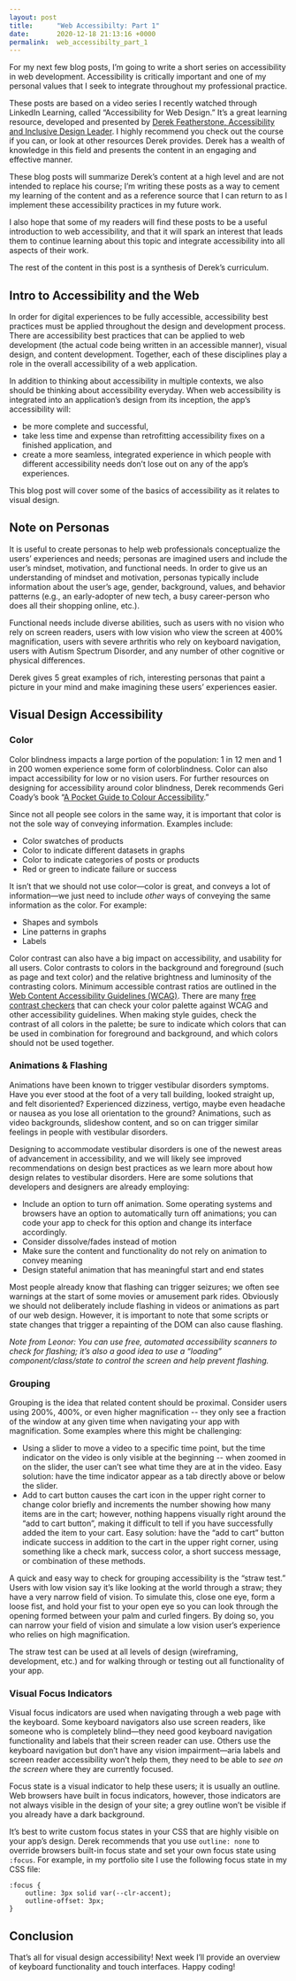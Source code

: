 ```yaml
---
layout: post
title:      "Web Accessibilty: Part 1"
date:       2020-12-18 21:13:16 +0000
permalink:  web_accessibilty_part_1
---
```



For my next few blog posts, I’m going to write a short series on accessibility in web development. Accessibility is critically important and one of my personal values that I seek to integrate throughout my professional practice.

These posts are based on a video series I recently watched through LinkedIn Learning, called “Accessibility for Web Design.” It’s a great learning resource, developed and presented by [Derek Featherstone, Accessibility and Inclusive Design Leader](https://www.linkedin.com/in/derekfeatherstone/). I highly recommend you check out the course if you can, or look at other resources Derek provides. Derek has a wealth of knowledge in this field and presents the content in an engaging and effective manner.

These blog posts will summarize Derek’s content at a high level and are not intended to replace his course; I’m writing these posts as a way to cement my learning of the content and as a reference source that I can return to as I implement these accessibility practices in my future work.

I also hope that some of my readers will find these posts to be a useful introduction to web accessibility, and that it will spark an interest that leads them to continue learning about this topic and integrate accessibility into all aspects of their work.

The rest of the content in this post is a synthesis of Derek’s curriculum.

## Intro to Accessibility and the Web

In order for digital experiences to be fully accessible, accessibility best practices must be applied throughout the design and development process. There are accessibility best practices that can be applied to web development (the actual code being written in an accessible manner), visual design, and content development. Together, each of these disciplines play a role in the overall accessibility of a web application.

In addition to thinking about accessibility in multiple contexts, we also should be thinking about accessibility everyday. When web accessibility is integrated into an application’s design from its inception, the app’s accessibility will:
* be more complete and successful,
* take less time and expense than retrofitting accessibility fixes on a finished application, and
* create a more seamless, integrated experience in which people with different accessibility needs don’t lose out on any of the app’s experiences.

This blog post will cover some of the basics of accessibility as it relates to visual design.

## Note on Personas

It is useful to create personas to help web professionals conceptualize the users’ experiences and needs; personas are imagined users and include the user’s mindset, motivation, and functional needs.
In order to give us an understanding of mindset and motivation, personas typically include information about the user’s age, gender, background, values, and behavior patterns (e.g., an early-adopter of new tech, a busy career-person who does all their shopping online, etc.).

Functional needs include diverse abilities, such as users with no vision who rely on screen readers, users with low vision who view the screen at 400% magnification, users with severe arthritis who rely on keyboard navigation, users with Autism Spectrum Disorder, and any number of other cognitive or physical differences.

Derek gives 5 great examples of rich, interesting personas that paint a picture in your mind and make imagining these users’ experiences easier.

## Visual Design Accessibility

### Color

Color blindness impacts a large portion of the population: 1 in 12 men and 1 in 200 women experience some form of colorblindness. Color can also impact accessibility for low or no vision users. For further resources on designing for accessibility around color blindness, Derek recommends Geri Coady’s book “[A Pocket Guide to Colour Accessibility](https://www.fivesimplesteps.com/products/colour-accessibility).”

Since not all people see colors in the same way, it is important that color is not the sole way of conveying information. Examples include:

* Color swatches of products
* Color to indicate different datasets in graphs
* Color to indicate categories of posts or products
* Red or green to indicate failure or success

It isn’t that we should not use color—color is great, and conveys a lot of information—we just need to include *other* ways of conveying the same information as the color. For example:

* Shapes and symbols
* Line patterns in graphs
* Labels 

Color contrast can also have a big impact on accessibility, and usability for all users. Color contrasts to colors in the background and foreground (such as page and text color) and the relative brightness and luminosity of the contrasting colors. Minimum accessible contrast ratios are outlined in the [Web Content Accessibility Guidelines (WCAG)](https://www.w3.org/WAI/standards-guidelines/wcag/). There are many [free contrast checkers](https://contrastchecker.com/) that can check your color palette against WCAG and other accessibility guidelines. When making style guides, check the contrast of all colors in the palette; be sure to indicate which colors that can be used in combination for foreground and background, and which colors should not be used together.

### Animations & Flashing

Animations have been known to trigger vestibular disorders symptoms. Have you ever stood at the foot of a very tall building, looked straight up, and felt disoriented? Experienced dizziness, vertigo, maybe even headache or nausea as you lose all orientation to the ground? Animations, such as video backgrounds, slideshow content, and so on can trigger similar feelings in people with vestibular disorders.

Designing to accommodate vestibular disorders is one of the newest areas of advancement in accessibility, and we will likely see improved recommendations on design best practices as we learn more about how design relates to vestibular disorders. Here are some solutions that developers and designers are already employing:

* Include an option to turn off animation. Some operating systems and browsers have an option to automatically turn off animations; you can code your app to check for this option and change its interface accordingly.
* Consider dissolve/fades instead of motion
* Make sure the content and functionality do not rely on animation to convey meaning
* Design stateful animation that has meaningful start and end states

Most people already know that flashing can trigger seizures; we often see warnings at the start of some movies or amusement park rides. Obviously we should not deliberately include flashing in videos or animations as part of our web design. However, it is important to note that some scripts or state changes that trigger a repainting of the DOM can also cause flashing.

*Note from Leonor: You can use free, automated accessibility scanners to check for flashing; it’s also a good idea to use a “loading” component/class/state to control the screen and help prevent flashing.*

### Grouping

Grouping is the idea that related content should be proximal. Consider users using 200%, 400%, or even higher magnification -- they only see a fraction of the window at any given time when navigating your app with magnification. Some examples where this might be challenging:

* Using a slider to move a video to a specific time point, but the time indicator on the video is only visible at the beginning -- when zoomed in on the slider, the user can’t see what time they are at in the video. Easy solution: have the time indicator appear as a tab directly above or below the slider.
* Add to cart button causes the cart icon in the upper right corner to change color briefly and increments the number showing how many items are in the cart; however, nothing happens visually right around the “add to cart button”, making it difficult to tell if you have successfully added the item to your cart. Easy solution: have the “add to cart” button indicate success in addition to the cart in the upper right corner, using something like a check mark, success color, a short success message, or combination of these methods.

A quick and easy way to check for grouping accessibility is the “straw test.” Users with low vision say it’s like looking at the world through a straw; they have a very narrow field of vision. To simulate this, close one eye, form a loose fist, and hold your fist to your open eye so you can look through the opening formed between your palm and curled fingers. By doing so, you can narrow your field of vision and simulate a low vision user’s experience who relies on high magnification.

The straw test can be used at all levels of design (wireframing, development, etc.) and for walking through or testing out all functionality of your app.

### Visual Focus Indicators

Visual focus indicators are used when navigating through a web page with the keyboard. Some keyboard navigators also use screen readers, like someone who is completely blind—they need good keyboard navigation functionality and labels that their screen reader can use. Others use the keyboard navigation but don’t have any vision impairment—aria labels and screen reader accessibility won’t help them, they need to be able to *see on the screen* where they are currently focused.

Focus state is a visual indicator to help these users; it is usually an outline. Web browsers have built in focus indicators, however, those indicators are not always visible in the design of your site; a grey outline won’t be visible if you already have a dark background.

It’s best to write custom focus states in your CSS that are highly visible on your app’s design. Derek recommends that you use `outline: none` to override browsers built-in focus state and set your own focus state using `:focus`. For example, in my portfolio site I use the following focus state in my CSS file:

```
:focus {
    outline: 3px solid var(--clr-accent);
    outline-offset: 3px;
}
```

## Conclusion

That’s all for visual design accessibility! Next week I’ll provide an overview of keyboard functionality and touch interfaces. Happy coding!

